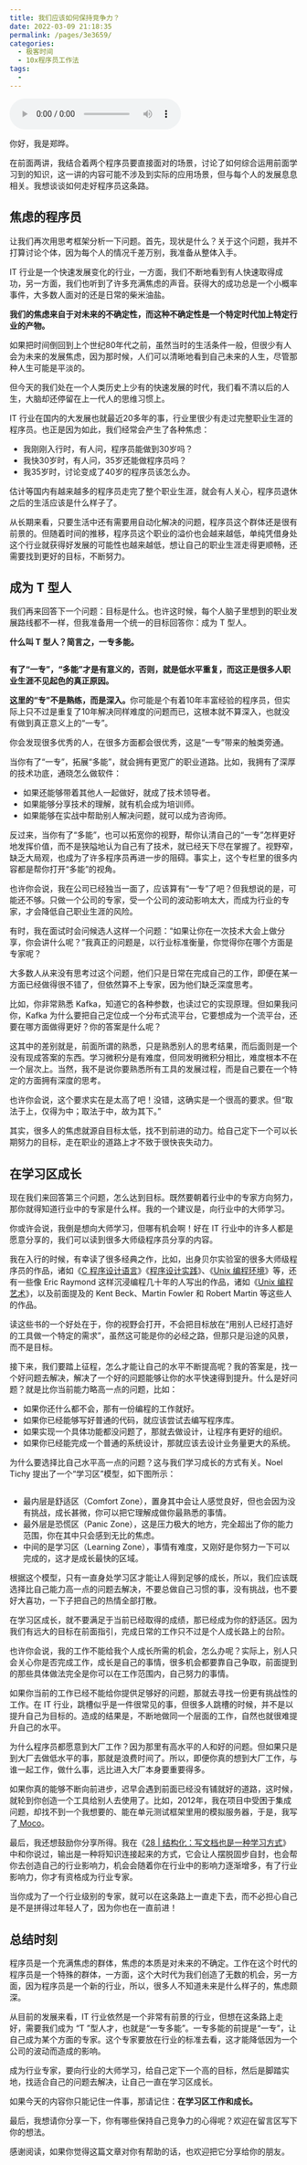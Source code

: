 ```yaml
---
title: 我们应该如何保持竞争力？
date: 2022-03-09 21:18:35
permalink: /pages/3e3659/
categories:
  - 极客时间
  - 10x程序员工作法
tags:
  - 
---
```

<audio title="40.我们应该如何保持竞争力？" src="https://static001.geekbang.org/resource/audio/69/9f/69d72c90040f9090f6a70f70d8c0809f.mp3" controls="controls"></audio> 
<p>你好，我是郑晔。</p><p>在前面两讲，我结合着两个程序员要直接面对的场景，讨论了如何综合运用前面学习到的知识，这一讲的内容可能不涉及到实际的应用场景，但与每个人的发展息息相关。我想谈谈如何走好程序员这条路。</p><h2>焦虑的程序员</h2><p>让我们再次用思考框架分析一下问题。首先，现状是什么？关于这个问题，我并不打算讨论个体，因为每个人的情况千差万别，我准备从整体入手。</p><p>IT 行业是一个快速发展变化的行业，一方面，我们不断地看到有人快速取得成功，另一方面，我们也听到了许多充满焦虑的声音。获得大的成功总是一个小概率事件，大多数人面对的还是日常的柴米油盐。</p><p><strong>我们的焦虑来自于对未来的不确定性，而这种不确定性是一个特定时代加上特定行业的产物。</strong></p><p>如果把时间倒回到上个世纪80年代之前，虽然当时的生活条件一般，但很少有人会为未来的发展焦虑，因为那时候，人们可以清晰地看到自己未来的人生，尽管那种人生可能是平淡的。</p><p>但今天的我们处在一个人类历史上少有的快速发展的时代，我们看不清以后的人生，大脑却还停留在上一代人的思维习惯上。</p><p>IT 行业在国内的大发展也就最近20多年的事，行业里很少有走过完整职业生涯的程序员。也正是因为如此，我们经常会产生了各种焦虑：</p><!-- [[[read_end]]] --><ul>
<li>我刚刚入行时，有人问，程序员能做到30岁吗？</li>
<li>我快30岁时，有人问，35岁还能做程序员吗？</li>
<li>我35岁时，讨论变成了40岁的程序员该怎么办。</li>
</ul><p>估计等国内有越来越多的程序员走完了整个职业生涯，就会有人关心，程序员退休之后的生活应该是什么样子了。</p><p>从长期来看，只要生活中还有需要用自动化解决的问题，程序员这个群体还是很有前景的。但随着时间的推移，程序员这个职业的溢价也会越来越低，单纯凭借身处这个行业就获得好发展的可能性也越来越低，想让自己的职业生涯走得更顺畅，还需要找到更好的目标，不断努力。</p><h2>成为 T 型人</h2><p>我们再来回答下一个问题：目标是什么。也许这时候，每个人脑子里想到的职业发展路线都不一样，但我准备用一个统一的目标回答你：成为 T 型人。</p><p><strong>什么叫 T 型人？简言之，一专多能。</strong></p><p><img src="https://static001.geekbang.org/resource/image/a9/19/a9274fd47bf59fd4d795e7e319616b19.jpg" alt=""></p><p><strong>有了“一专”，“多能”才是有意义的，否则，就是低水平重复，而这正是很多人职业生涯不见起色的真正原因。</strong></p><p><strong>这里的“专”不是熟练，而是深入。</strong>你可能是个有着10年丰富经验的程序员，但实际上只不过是重复了10年解决同样难度的问题而已，这根本就不算深入，也就没有做到真正意义上的“一专”。</p><p>你会发现很多优秀的人，在很多方面都会很优秀，这是“一专”带来的触类旁通。</p><p>当你有了“一专”，拓展“多能”，就会拥有更宽广的职业道路。比如，我拥有了深厚的技术功底，通晓怎么做软件：</p><ul>
<li>如果还能够带着其他人一起做好，就成了技术领导者。</li>
<li>如果能够分享技术的理解，就有机会成为培训师。</li>
<li>如果能够在实战中帮助别人解决问题，就可以成为咨询师。</li>
</ul><p>反过来，当你有了“多能”，也可以拓宽你的视野，帮你认清自己的“一专”怎样更好地发挥价值，而不是狭隘地认为自己有了技术，就已经天下尽在掌握了。视野窄，缺乏大局观，也成为了许多程序员再进一步的阻碍。事实上，这个专栏里的很多内容都是帮你打开“多能”的视角。</p><p>也许你会说，我在公司已经独当一面了，应该算有“一专”了吧？但我想说的是，可能还不够。只做一个公司的专家，受一个公司的波动影响太大，而成为行业的专家，才会降低自己职业生涯的风险。</p><p>有时，我在面试时会问候选人这样一个问题：“如果让你在一次技术大会上做分享，你会讲什么呢？”我真正的问题是，以行业标准衡量，你觉得你在哪个方面是专家呢？</p><p>大多数人从来没有思考过这个问题，他们只是日常在完成自己的工作，即便在某一方面已经做得很不错了，但依然算不上专家，因为他们缺乏深度思考。</p><p>比如，你非常熟悉 Kafka，知道它的各种参数，也读过它的实现原理。但如果我问你，Kafka 为什么要把自己定位成一个分布式流平台，它要想成为一个流平台，还要在哪方面做得更好？你的答案是什么呢？</p><p>这其中的差别就是，前面所谓的熟悉，只是熟悉别人的思考结果，而后面则是一个没有现成答案的东西。学习微积分是有难度，但同发明微积分相比，难度根本不在一个层次上。当然，我不是说你要熟悉所有工具的发展过程，而是自己要在一个特定的方面拥有深度的思考。</p><p>也许你会说，这个要求实在是太高了吧！没错，这确实是一个很高的要求。但“取法于上，仅得为中；取法于中，故为其下。”</p><p>其实，很多人的焦虑就源自目标太低，找不到前进的动力。给自己定下一个可以长期努力的目标，走在职业的道路上才不致于很快丧失动力。</p><h2>在学习区成长</h2><p>现在我们来回答第三个问题，怎么达到目标。既然要朝着行业中的专家方向努力，那你就得知道行业中的专家是什么样。我的一个建议是，向行业中的大师学习。</p><p>你或许会说，我倒是想向大师学习，但哪有机会啊！好在 IT 行业中的许多人都是愿意分享的，我们可以读到很多大师级程序员分享的内容。</p><p>我在入行的时候，有幸读了很多经典之作，比如，出身贝尔实验室的很多大师级程序员的作品，诸如《<a href="http://book.douban.com/subject/1139336/">C 程序设计语言</a>》《<a href="http://book.douban.com/subject/1173548/">程序设计实践</a>》、《<a href="http://book.douban.com/subject/1033144/">Unix 编程环境</a>》等，还有一些像 Eric Raymond 这样沉浸编程几十年的人写出的作品，诸如《<a href="http://book.douban.com/subject/1467587/">Unix 编程艺术</a>》，以及前面提及的 Kent Beck、Martin Fowler 和 Robert Martin 等这些人的作品。</p><p>读这些书的一个好处在于，你的视野会打开，不会把目标放在“用别人已经打造好的工具做一个特定的需求”，虽然这可能是你的必经之路，但那只是沿途的风景，而不是目标。</p><p>接下来，我们要踏上征程，怎么才能让自己的水平不断提高呢？我的答案是，找一个好问题去解决，解决了一个好的问题能够让你的水平快速得到提升。什么是好问题？就是比你当前能力略高一点的问题，比如：</p><ul>
<li>如果你还什么都不会，那有一份编程的工作就好。</li>
<li>如果你已经能够写好普通的代码，就应该尝试去编写程序库。</li>
<li>如果实现一个具体功能都没问题了，那就去做设计，让程序有更好的组织。</li>
<li>如果你已经能完成一个普通的系统设计，那就应该去设计业务量更大的系统。</li>
</ul><p>为什么要选择比自己水平高一点的问题？这与我们学习成长的方式有关。Noel Tichy 提出了一个“学习区”模型，如下图所示：</p><p><img src="https://static001.geekbang.org/resource/image/62/b1/6236b2bd674fe1ff0edcd9485755b8b1.jpg" alt=""></p><ul>
<li>最内层是舒适区（Comfort Zone），置身其中会让人感觉良好，但也会因为没有挑战，成长甚微，你可以把它理解成做你最熟悉的事情。</li>
<li>最外层是恐慌区（Panic Zone），这是压力极大的地方，完全超出了你的能力范围，你在其中只会感到无比的焦虑。</li>
<li>中间的是学习区（Learning Zone），事情有难度，又刚好是你努力一下可以完成的，这才是成长最快的区域。</li>
</ul><p>根据这个模型，只有一直身处学习区才能让人得到足够的成长，所以，我们应该既选择比自己能力高一点的问题去解决，不要总做自己习惯的事，没有挑战，也不要好大喜功，一下子把自己的热情全部打散。</p><p>在学习区成长，就不要满足于当前已经取得的成绩，那已经成为你的舒适区。因为我们有远大的目标在前面指引，完成日常的工作只不过是个人成长路上的台阶。</p><p>也许你会说，我的工作不能给我个人成长所需的机会，怎么办呢？实际上，别人只会关心你是否完成工作，成长是自己的事情，很多机会都要靠自己争取，前面提到的那些具体做法完全是你可以在工作范围内，自己努力的事情。</p><p>如果你当前的工作已经不能给你提供足够好的问题，那就去寻找一份更有挑战性的工作。在 IT 行业，跳槽似乎是一件很常见的事，但很多人跳槽的时候，并不是以提升自己为目标的。造成的结果是，不断地做同一个层面的工作，自然也就很难提升自己的水平。</p><p>为什么程序员都愿意到大厂工作？因为那里有高水平的人和好的问题。但如果只是到大厂去做低水平的事，那就是浪费时间了。所以，即便你真的想到大厂工作，与谁一起工作，做什么事，远比进入大厂本身要重要得多。</p><p>如果你真的能够不断向前进步，迟早会遇到前面已经没有铺就好的道路，这时候，就轮到你创造一个工具给别人去使用了。比如，2012年，我在项目中受困于集成问题，却找不到一个我想要的、能在单元测试框架里用的模拟服务器，于是，我写了<a href="http://github.com/dreamhead/moco"> Moco</a>。</p><p>最后，我还想鼓励你分享所得。我在《<a href="http://time.geekbang.org/column/article/84663">28 | 结构化：写文档也是一种学习方式</a>》中和你说过，输出是一种将知识连接起来的方式，它会让人摆脱固步自封，也会帮你去创造自己的行业影响力，机会会随着你在行业中的影响力逐渐增多，有了行业影响力，你才有资格成为行业专家。</p><p>当你成为了一个行业级别的专家，就可以在这条路上一直走下去，而不必担心自己是不是拼得过年轻人了，因为你也在一直前进！</p><h2>总结时刻</h2><p>程序员是一个充满焦虑的群体，焦虑的本质是对未来的不确定。工作在这个时代的程序员是一个特殊的群体，一方面，这个大时代为我们创造了无数的机会，另一方面，因为程序员是一个新的行业，所以，很多人不知道未来是什么样子的，焦虑颇深。</p><p>从目前的发展来看，IT 行业依然是一个非常有前景的行业，但想在这条路上走好，需要我们成为 “T ”型人才，也就是“一专多能”。一专多能的前提是“一专”，让自己成为某个方面的专家。这个专家要放在行业的标准去看，这才能降低因为一个公司的波动而造成的影响。</p><p>成为行业专家，要向行业的大师学习，给自己定下一个高的目标，然后是脚踏实地，找适合自己的问题去解决，让自己一直在学习区成长。</p><p>如果今天的内容你只能记住一件事，那请记住：<strong>在学习区工作和成长。</strong></p><p>最后，我想请你分享一下，你有哪些保持自己竞争力的心得呢？欢迎在留言区写下你的想法。</p><p>感谢阅读，如果你觉得这篇文章对你有帮助的话，也欢迎把它分享给你的朋友。</p>